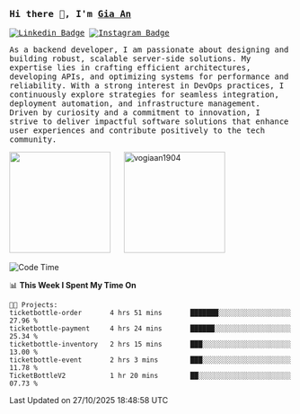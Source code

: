 ### <samp>Hi there 👋, I'm <a href="https://www.linkedin.com/in/vogiaan1904/" target="_blank">Gia An</a></samp>

<samp> [![Linkedin Badge](https://img.shields.io/badge/-LinkedIn-0e76a8?style=flat-square&logo=Linkedin&logoColor=white)](https://linkedin.com/in/vogiaan1904)
[![Instagram Badge](https://img.shields.io/badge/-Instagram-e4405f?style=flat-square&logo=Instagram&logoColor=white)](https://instagram.com/_.ja.ann_/) </samp> 

<samp>As a backend developer, I am passionate about designing and building robust, scalable server-side solutions. My expertise lies in crafting efficient architectures, developing APIs, and optimizing systems for performance and reliability. With a strong interest in DevOps practices, I continuously explore strategies for seamless integration, deployment automation, and infrastructure management. Driven by curiosity and a commitment to innovation, I strive to deliver impactful software solutions that enhance user experiences and contribute positively to the tech community.</samp>



<div>
  <img height="180em" src="https://github-readme-stats.vercel.app/api/top-langs/?username=vogiaan1904&show_icons=true&hide_border=true&layout=compact&langs_count=10&theme=transparent&include_orgs=true"/>
  &nbsp;&nbsp;&nbsp;&nbsp;
  <img height="180em" src="https://github-readme-stats.vercel.app/api?username=vogiaan1904&show_icons=true&hide_border=true&&count_private=true&include_all_commits=true&theme=transparent&locale=en" alt="vogiaan1904" />
</div>






<!--START_SECTION:waka-->
![Code Time](http://img.shields.io/badge/Code%20Time-1%2C549%20hrs%2030%20mins-blue)

📊 **This Week I Spent My Time On** 

```text
🐱‍💻 Projects: 
ticketbottle-order       4 hrs 51 mins       ███████░░░░░░░░░░░░░░░░░░   27.96 % 
ticketbottle-payment     4 hrs 24 mins       ██████░░░░░░░░░░░░░░░░░░░   25.34 % 
ticketbottle-inventory   2 hrs 15 mins       ███░░░░░░░░░░░░░░░░░░░░░░   13.00 % 
ticketbottle-event       2 hrs 3 mins        ███░░░░░░░░░░░░░░░░░░░░░░   11.78 % 
TicketBottleV2           1 hr 20 mins        ██░░░░░░░░░░░░░░░░░░░░░░░   07.73 % 
```


 Last Updated on 27/10/2025 18:48:58 UTC
<!--END_SECTION:waka-->
